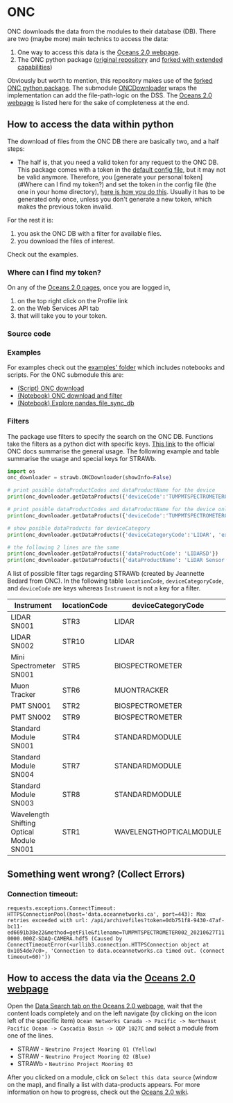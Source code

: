 # ONC

ONC downloads the data from the modules to their database (DB). There are two (maybe more) main technics to access the data:
1. One way to access this data is the [Oceans 2.0 webpage](https://data.oceannetworks.ca/home).
2. The ONC python package ([original repository](https://github.com/OceanNetworksCanada/api-python-client) and [forked with extended capabilities](https://github.com/FlyingAndrew/api-python-client))

Obviously but worth to mention, this repository makes use of the [forked ONC python package](https://github.com/FlyingAndrew/api-python-client). The submodule [ONCDownloader](../src/strawb/onc_downloader/__init__.py) wraps the implementation can add the file-path-logic on the DSS.
The [Oceans 2.0 webpage](https://data.oceannetworks.ca/home) is listed here for the sake of completeness at the end.

## How to access the data within python
The download of files from the ONC DB there are basically two, and a half steps:
- The half is, that you need a valid token for any request to the ONC DB. This package comes with a token in the [default config file](../config), but it may not be valid anymore. Therefore, you [generate your personal token](#Where can I find my token?) and set the token in the config file (the one in your home directory), [here is how you do this](Config_File.md). Usually it has to be generated only once, unless you don't generate a new token, which makes the previous token invalid.

For the rest it is:
1. you ask the ONC DB with a filter for available files.
2. you download the files of interest.

Check out the examples.

### Where can I find my token?
On any of the [Oceans 2.0 pages](https://data.oceannetworks.ca), once you are logged in,
1. on the top right click on the Profile link
2. on the Web Services API tab
3. that will take you to your token.

### Source code


### Examples
For examples check out the [examples' folder](../examples) which includes notebooks and scripts. For the ONC submodule this are:
- [(Script) ONC download](../examples/basic_onc_download.py)
- [(Notebook) ONC download and filter](../examples/ONC_Downloader_Example.ipynb)
- [(Notebook) Explore pandas_file_sync_db](../examples/explore_pandas_file_sync_db.ipynb)

### Filters
The package use filters to specify the search on the ONC DB. Functions take the filters as a python dict with specific keys. [This link](https://wiki.oceannetworks.ca/display/O2A/archivefiles) to the official ONC docs summarise the general usage. The following example and table summarise the usage and special keys for STRAWb.
``` python
import os
onc_downloader = strawb.ONCDownloader(showInfo=False)

# print posible dataProductCodes and dataProductName for the device
print(onc_downloader.getDataProducts({'deviceCode':'TUMPMTSPECTROMETER002'}))

# print posible dataProductCodes and dataProductName for the device only for hdf5-files
print(onc_downloader.getDataProducts({'deviceCode':'TUMPMTSPECTROMETER002', 'extension': 'hdf5'}))

# show posible dataProducts for deviceCategory
print(onc_downloader.getDataProducts({'deviceCategoryCode':'LIDAR', 'extension': 'hdf5'}))

# the following 2 lines are the same
print(onc_downloader.getDataProducts({'dataProductCode': 'LIDARSD'})
print(onc_downloader.getDataProducts({'dataProductName': 'LiDAR Sensor Data'})
```

A list of possible filter tags regarding STRAWb (created by Jeannette Bedard from ONC). In the following table `locationCode`, `deviceCategoryCode`, and `deviceCode` are keys whereas `Instrument` is not a key for a filter.

Instrument | locationCode | deviceCategoryCode | deviceCode 
---------- | ------------ | ------------------ |------------- 
LIDAR SN001             | STR3 | LIDAR           | TUMLIDAR001
LIDAR SN002             | STR10| LIDAR           | TUMLIDAR002
Mini Spectrometer SN001 | STR5 | BIOSPECTROMETER | TUMMINISPECTROMETER001
Muon Tracker            | STR6 | MUONTRACKER     | TUMMUONTRACKER001
PMT SN001               | STR2 | BIOSPECTROMETER | TUMPMTSPECTROMETER001 |
PMT SN002               | STR9 | BIOSPECTROMETER | TUMPMTSPECTROMETER002 |
Standard Module SN001   | STR4 | STANDARDMODULE  | TUMSTANDARDMODULE001
Standard Module SN004   | STR7 | STANDARDMODULE  | TUMSTANDARDMODULE004
Standard Module SN003   | STR8 | STANDARDMODULE  | TUMSTANDARDMODULE003
Wavelength Shifting Optical Module SN001 | STR1 | WAVELENGTHOPTICALMODULE | UMAINZWOM001


## Something went wrong? (Collect Errors)
### Connection timeout:
`
requests.exceptions.ConnectTimeout: HTTPSConnectionPool(host='data.oceannetworks.ca', port=443): Max retries exceeded with url: /api/archivefiles?token=0db751f8-9430-47af-bc11-ed6691b38e22&method=getFile&filename=TUMPMTSPECTROMETER002_20210627T110000.000Z-SDAQ-CAMERA.hdf5 (Caused by ConnectTimeoutError(<urllib3.connection.HTTPSConnection object at 0x1054de7c0>, 'Connection to data.oceannetworks.ca timed out. (connect timeout=60)'))
`

## How to access the data via the [Oceans 2.0 webpage](https://data.oceannetworks.ca/home)
Open the [Data Search tab on the Oceans 2.0 webpage](https://data.oceannetworks.ca/DataSearch), wait that the content loads completely and on the left navigate (by clicking on the icon left of the specific item)
`Ocean Networks Canada -> Pacific -> Northeast Pacific Ocean -> Cascadia Basin -> ODP 1027C` and select a module from one of the lines.
- STRAW - `Neutrino Project Mooring 01 (Yellow)`
- STRAW - `Neutrino Project Mooring 02 (Blue)`
- STRAWb - `Neutrino Project Mooring 03`

After you clicked on a module, click on `Select this data source` (window on the map), and finally a list with data-products appears. For more information on how to progress, check out the [Oceans 2.0 wiki](https://wiki.oceannetworks.ca/display/O2KB).

